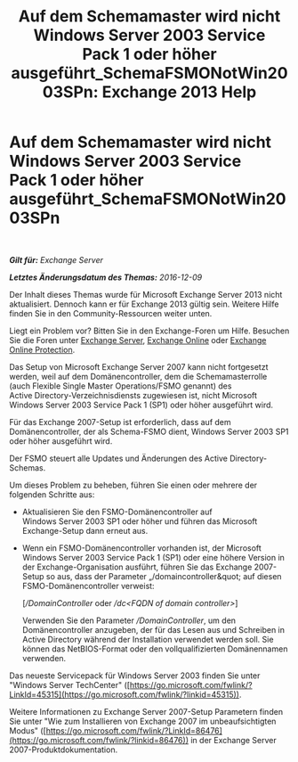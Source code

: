﻿---
title: 'Auf dem Schemamaster wird nicht Windows Server 2003 Service Pack 1 oder höher ausgeführt_SchemaFSMONotWin2003SPn: Exchange 2013 Help'
TOCTitle: Auf dem Schemamaster wird nicht Windows Server 2003 Service Pack 1 oder höher ausgeführt_SchemaFSMONotWin2003SPn
ms:assetid: 644a85ca-7b36-4ed0-bd21-c64f2742df70
ms:mtpsurl: https://technet.microsoft.com/de-de/library/ms.exch.setupreadiness.schemafsmonotwin2003spn(v=EXCHG.150)
ms:contentKeyID: 50475840
ms.date: 05/22/2018
mtps_version: v=EXCHG.150
ms.translationtype: MT
---

# Auf dem Schemamaster wird nicht Windows Server 2003 Service Pack 1 oder höher ausgeführt\_SchemaFSMONotWin2003SPn

 

_**Gilt für:** Exchange Server_

_**Letztes Änderungsdatum des Themas:** 2016-12-09_

Der Inhalt dieses Themas wurde für Microsoft Exchange Server 2013 nicht aktualisiert. Dennoch kann er für Exchange 2013 gültig sein. Weitere Hilfe finden Sie in den Community-Ressourcen weiter unten.

Liegt ein Problem vor? Bitten Sie in den Exchange-Foren um Hilfe. Besuchen Sie die Foren unter [Exchange Server](https://go.microsoft.com/fwlink/p/?linkid=60612), [Exchange Online](https://go.microsoft.com/fwlink/p/?linkid=267542) oder [Exchange Online Protection](https://go.microsoft.com/fwlink/p/?linkid=285351).

Das Setup von Microsoft Exchange Server 2007 kann nicht fortgesetzt werden, weil auf dem Domänencontroller, dem die Schemamasterrolle (auch Flexible Single Master Operations/FSMO genannt) des Active Directory-Verzeichnisdiensts zugewiesen ist, nicht Microsoft Windows Server 2003 Service Pack 1 (SP1) oder höher ausgeführt wird.

Für das Exchange 2007-Setup ist erforderlich, dass auf dem Domänencontroller, der als Schema-FSMO dient, Windows Server 2003 SP1 oder höher ausgeführt wird.

Der FSMO steuert alle Updates und Änderungen des Active Directory-Schemas.

Um dieses Problem zu beheben, führen Sie einen oder mehrere der folgenden Schritte aus:

  - Aktualisieren Sie den FSMO-Domänencontroller auf Windows Server 2003 SP1 oder höher und führen das Microsoft Exchange-Setup dann erneut aus.

  - Wenn ein FSMO-Domänencontroller vorhanden ist, der Microsoft Windows Server 2003 Service Pack 1 (SP1) oder eine höhere Version in der Exchange-Organisation ausführt, führen Sie das Exchange 2007-Setup so aus, dass der Parameter „/domaincontroller\&quot; auf diesen FSMO-Domänencontroller verweist:
    
    \[*/DomainController* oder */dc\<FQDN of domain controller\>*\]
    
    Verwenden Sie den Parameter */DomainController*, um den Domänencontroller anzugeben, der für das Lesen aus und Schreiben in Active Directory während der Installation verwendet werden soll. Sie können das NetBIOS-Format oder den vollqualifizierten Domänennamen verwenden.

Das neueste Servicepack für Windows Server 2003 finden Sie unter "Windows Server TechCenter" ([https://go.microsoft.com/fwlink/?LinkId=45315](https://go.microsoft.com/fwlink/?linkid=45315)).

Weitere Informationen zu Exchange Server 2007-Setup Parametern finden Sie unter "Wie zum Installieren von Exchange 2007 im unbeaufsichtigten Modus" ([https://go.microsoft.com/fwlink/?LinkId=86476](https://go.microsoft.com/fwlink/?linkid=86476)) in der Exchange Server 2007-Produktdokumentation.

